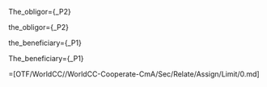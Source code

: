 The_obligor={_P2}

the_obligor={_P2}

the_beneficiary={_P1}

The_beneficiary={_P1}

=[OTF/WorldCC//WorldCC-Cooperate-CmA/Sec/Relate/Assign/Limit/0.md]
